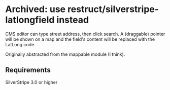 Archived: use restruct/silverstripe-latlongfield instead
=================================

CMS editor can type street address, then click search. A (draggable) pointer will be shown on a map and the field's content will be replaced with the LatLong code.

Originally abstracted from the mappable module (I think).

## Requirements
SilverStripe 3.0 or higher

